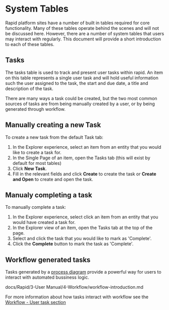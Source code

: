 # System Tables

Rapid platform sites have a number of built in tables required for core functionality. Many of these tables operate behind the scenes and will not be discussed here. However, there are a number of system tables that users may interact with regularly.
This document will provide a short introduction to each of these tables.


## Tasks

The tasks table is used to track and present user tasks within rapid. An item on this table represents a single user task and will hold useful information such the user assigned to the task, the start and due date, a title and description of the task.

There are many ways a task could be created, but the two most common sources of tasks are from being manually created by a user, or by being generated through workflow.


## Manually creating a new Task

To create a new task from the default Task tab:

1. In the Explorer experience, select an item from an entity that you would like to create a task for.
2. In the Single Page of an item, open the Tasks tab (this will exist by default for most tables)
3. Click **New Task**.
4. Fill in the relevant fields and click **Create** to create the task or **Create and Open** to create and open the task.

## Manualy completing a task

To manually complete a task:

1. In the Explorer experience, select click an item from an entity that you would have created a task for.
2. In the Explorer view of an item, open the Tasks tab at the top of the page.
3. Select and click the task that you would like to mark as 'Complete'.
4. Click the **Complete** button to mark the task as 'Complete'.

## Workflow generated tasks

Tasks generated by a <a href="">process diagram</a> provide a powerful way for users to interact with automated bussiness logic.

docs/Rapid/3-User Manual/4-Workflow/workflow-introduction.md

For more information about how tasks interact with workflow see the [Workflow - User task section](<../../../4-Workflow/user-task/user-task.md>)
